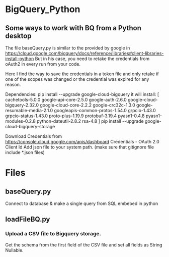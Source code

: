 # BigQuery_Python
## Some ways to work with BQ from a Python desktop

The file baseQuery.py is similar to the provided by google in https://cloud.google.com/bigquery/docs/reference/libraries#client-libraries-install-python
But in his case, you need to retake the credentials from oAuth2 in every run from your code.

Here I find the way to save the credentials in a token file and only retake if one of the scopes was changed or the credential was expired for any reason.


Dependencies:
pip install --upgrade google-cloud-bigquery
it will install:
[
    cachetools-5.0.0 
    google-api-core-2.5.0 
    google-auth-2.6.0 
    google-cloud-bigquery-2.32.0 
    google-cloud-core-2.2.2 
    google-crc32c-1.3.0 
    google-resumable-media-2.1.0 
    googleapis-common-protos-1.54.0 
    grpcio-1.43.0 
    grpcio-status-1.43.0 
    proto-plus-1.19.9 
    protobuf-3.19.4 
    pyasn1-0.4.8 
    pyasn1-modules-0.2.8 
    python-dateutil-2.8.2 
    rsa-4.8
]
pip install --upgrade google-cloud-bigquery-storage

Download Credentials from
https://console.cloud.google.com/apis/dashboard
Credentials - OAuth 2.0 Client Id
Add json file to your system path. (make sure that gitignore file include *.json files)

# Files
## baseQuery.py
Connect to database & make a single query from SQL embebed in python


## loadFileBQ.py
### Upload a CSV file to Bigquery storage.
Get the schema from the first field of the CSV file and set all fields as String Nullable.

